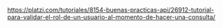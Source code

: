 https://platzi.com/tutoriales/8154-buenas-practicas-api/26912-tutorial-para-validar-el-rol-de-un-usuario-al-momento-de-hacer-una-consulta/
